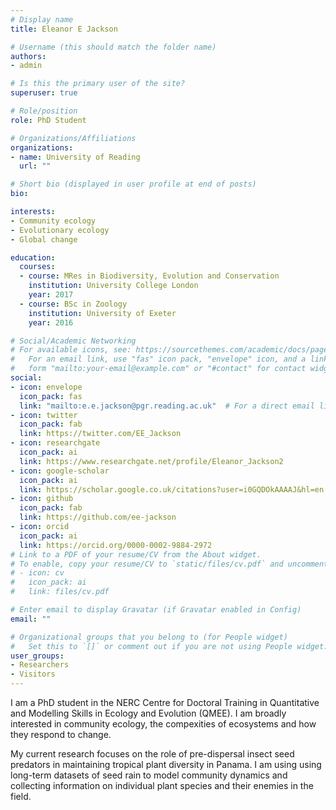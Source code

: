 ```yaml
---
# Display name
title: Eleanor E Jackson

# Username (this should match the folder name)
authors:
- admin

# Is this the primary user of the site?
superuser: true

# Role/position
role: PhD Student

# Organizations/Affiliations
organizations:
- name: University of Reading
  url: ""

# Short bio (displayed in user profile at end of posts)
bio:

interests:
- Community ecology
- Evolutionary ecology
- Global change

education:
  courses:
  - course: MRes in Biodiversity, Evolution and Conservation
    institution: University College London
    year: 2017
  - course: BSc in Zoology
    institution: University of Exeter
    year: 2016

# Social/Academic Networking
# For available icons, see: https://sourcethemes.com/academic/docs/page-builder/#icons
#   For an email link, use "fas" icon pack, "envelope" icon, and a link in the
#   form "mailto:your-email@example.com" or "#contact" for contact widget.
social:
- icon: envelope
  icon_pack: fas
  link: "mailto:e.e.jackson@pgr.reading.ac.uk"  # For a direct email link, use "mailto:test@example.org".
- icon: twitter
  icon_pack: fab
  link: https://twitter.com/EE_Jackson
- icon: researchgate
  icon_pack: ai
  link: https://www.researchgate.net/profile/Eleanor_Jackson2
- icon: google-scholar
  icon_pack: ai
  link: https://scholar.google.co.uk/citations?user=i0GQDOkAAAAJ&hl=en
- icon: github
  icon_pack: fab
  link: https://github.com/ee-jackson
- icon: orcid
  icon_pack: ai
  link: https://orcid.org/0000-0002-9884-2972
# Link to a PDF of your resume/CV from the About widget.
# To enable, copy your resume/CV to `static/files/cv.pdf` and uncomment the lines below.
# - icon: cv
#   icon_pack: ai
#   link: files/cv.pdf

# Enter email to display Gravatar (if Gravatar enabled in Config)
email: ""

# Organizational groups that you belong to (for People widget)
#   Set this to `[]` or comment out if you are not using People widget.
user_groups:
- Researchers
- Visitors
---
```


I am a PhD student in the NERC Centre for Doctoral Training in Quantitative and Modelling Skills in Ecology and Evolution (QMEE). I am broadly interested in community ecology, the compexities of ecosystems and how they respond to change.  

My current research focuses on the role of pre-dispersal insect seed predators in maintaining tropical plant diversity in Panama. I am using using long-term datasets of seed rain to model community dynamics and collecting information on individual plant species and their enemies in the field.
